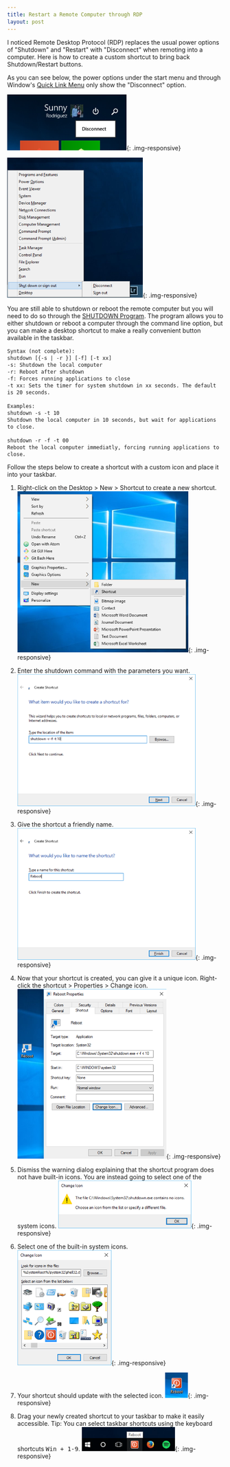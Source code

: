 ```yaml
---
title: Restart a Remote Computer through RDP
layout: post
---
```

I noticed Remote Desktop Protocol (RDP) replaces the usual power options of "Shutdown" and "Restart" with "Disconnect" when remoting into a computer. Here is how to create a custom shortcut to bring back Shutdown/Restart buttons.

As you can see below, the power options under the start menu and through Window's [Quick Link Menu](http://windows.microsoft.com/en-us/windows-10/keyboard-shortcuts) only show the "Disconnect" option.

![Start Menu Power Option](/assets/restart-remote-computer-through-rdp/startmenupoweroptions.png){: .img-responsive}

![Quick Link Menu Power Option](/assets/restart-remote-computer-through-rdp/quicklinkmenupoweroptions.png){: .img-responsive}

You are still able to shutdown or reboot the remote computer but you will need to do so through the [SHUTDOWN Program](https://technet.microsoft.com/en-us/library/bb491003.aspx). The program allows you to either shutdown or reboot a computer through the command line option, but you can make a desktop shortcut to make a really convenient button available in the taskbar.

	Syntax (not complete):
	shutdown [{-s | -r }] [-f] [-t xx]
	-s: Shutdown the local computer
	-r: Reboot after shutdown
	-f: Forces running applications to close
	-t xx: Sets the timer for system shutdown in xx seconds. The default is 20 seconds.

	Examples:
	shutdown -s -t 10
	Shutdown the local computer in 10 seconds, but wait for applications to close.

	shutdown -r -f -t 00
	Reboot the local computer immediatly, forcing running applications to close.

Follow the steps below to create a shortcut with a custom icon and place it into your taskbar.

1. Right-click on the Desktop > New > Shortcut to create a new shortcut.
![Create New Shortcut Menu](/assets/restart-remote-computer-through-rdp/newshortcutmenuoption.png){: .img-responsive}

2. Enter the shutdown command with the parameters you want.
![Create New Shortcut Location Dialog](/assets/restart-remote-computer-through-rdp/createshortcutrebootexample.png){: .img-responsive}

3. Give the shortcut a friendly name.
![Create New Shortcut Name Dialog](/assets/restart-remote-computer-through-rdp/createshortcutrebootexamplename.png){: .img-responsive}

4. Now that your shortcut is created, you can give it a unique icon. Right-click the shortcut > Properties > Change icon.
![Shortcut Properties](/assets/restart-remote-computer-through-rdp/rebootshortcutproperties.png){: .img-responsive}

5. Dismiss the warning dialog explaining that the shortcut program does not have built-in icons. You are instead going to select one of the system icons.
![Change Shortcut Icon Warning Dialog](/assets/restart-remote-computer-through-rdp/rebootshortcutchangeicondialog.png){: .img-responsive}

6. Select one of the built-in system icons.
![Change Shortcut Icon Dialog](/assets/restart-remote-computer-through-rdp/rebootshortcutchangeicondialogselected.png){: .img-responsive}

7. Your shortcut should update with the selected icon.
![Final Reboot Shortcut](/assets/restart-remote-computer-through-rdp/rebootshortcutfinal.png){: .img-responsive}

8.	Drag your newly created shortcut to your taskbar to make it easily accessible. Tip: You can select taskbar shortcuts using the keyboard shortcuts <kbd>Win + 1-9</kbd>.
![Reboot Shortcut in Taskbar](/assets/restart-remote-computer-through-rdp/rebootshortcutintaskbar.png){: .img-responsive}